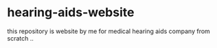# hearing-aids-website
this repository is website by me for medical hearing aids company from scratch ..

